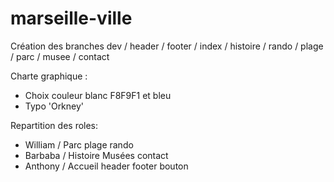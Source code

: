 # marseille-ville

Création des branches dev / header / footer / index / histoire / rando / plage / parc / musee / contact

Charte graphique : 
 - Choix couleur blanc F8F9F1 et bleu
 - Typo 'Orkney'
 
 Repartition des roles:

 - William / Parc plage rando
 - Barbaba / Histoire Musées contact
 - Anthony / Accueil header footer bouton
